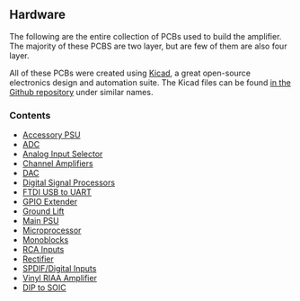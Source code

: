 ## Hardware

The following are the entire collection of PCBs used to build the amplifier. The majority of these PCBS are two layer, but are few of them are also four layer. 

All of these PCBs were created using [Kicad](https://www.kicad.org/), a great open-source electronics design and automation suite. The Kicad files can be found [in the Github repository](https://github.com/duanestorey/hifi-amp/tree/main/pcbs) under similar names.

### Contents

- [Accessory PSU](dual-psu.md)
- [ADC](adc.md)
- [Analog Input Selector](input-sel.md)
- [Channel Amplifiers](lm3886.md)
- [DAC](dac.md)
- [Digital Signal Processors](dsp.md)
- [FTDI USB to UART](ftdi.md)
- [GPIO Extender](extend.md)
- [Ground Lift](lift.md)
- [Main PSU](psu.md)
- [Microprocessor](uproc.md)
- [Monoblocks](mono.md)
- [RCA Inputs](inputs.md)
- [Rectifier](rectify.md)
- [SPDIF/Digital Inputs](spdif.md)
- [Vinyl RIAA Amplifier](vinyl.md)
- [DIP to SOIC](soic.md)